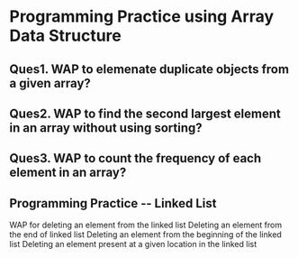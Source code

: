 # Programming Practice using Array Data Structure

## Ques1. WAP to elemenate duplicate objects from a given array?

## Ques2. WAP to find the second largest element in an array without using sorting?

## Ques3. WAP to count the frequency of each element in an array?

## Programming Practice -- Linked List

WAP for deleting an element from the linked list
Deleting an element from the end of linked list
Deleting an element from the beginning of the linked list
Deleting an element present at a given location in the linked list